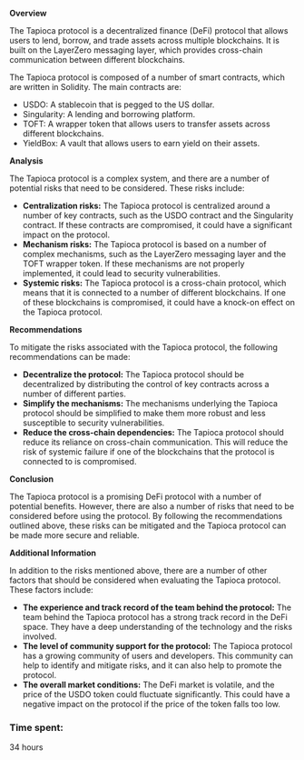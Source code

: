 **Overview**

The Tapioca protocol is a decentralized finance (DeFi) protocol that allows users to lend, borrow, and trade assets across multiple blockchains. It is built on the LayerZero messaging layer, which provides cross-chain communication between different blockchains.

The Tapioca protocol is composed of a number of smart contracts, which are written in Solidity. The main contracts are:

* USDO: A stablecoin that is pegged to the US dollar.
* Singularity: A lending and borrowing platform.
* TOFT: A wrapper token that allows users to transfer assets across different blockchains.
* YieldBox: A vault that allows users to earn yield on their assets.

**Analysis**

The Tapioca protocol is a complex system, and there are a number of potential risks that need to be considered. These risks include:

* **Centralization risks:** The Tapioca protocol is centralized around a number of key contracts, such as the USDO contract and the Singularity contract. If these contracts are compromised, it could have a significant impact on the protocol.
* **Mechanism risks:** The Tapioca protocol is based on a number of complex mechanisms, such as the LayerZero messaging layer and the TOFT wrapper token. If these mechanisms are not properly implemented, it could lead to security vulnerabilities.
* **Systemic risks:** The Tapioca protocol is a cross-chain protocol, which means that it is connected to a number of different blockchains. If one of these blockchains is compromised, it could have a knock-on effect on the Tapioca protocol.

**Recommendations**

To mitigate the risks associated with the Tapioca protocol, the following recommendations can be made:

* **Decentralize the protocol:** The Tapioca protocol should be decentralized by distributing the control of key contracts across a number of different parties.
* **Simplify the mechanisms:** The mechanisms underlying the Tapioca protocol should be simplified to make them more robust and less susceptible to security vulnerabilities.
* **Reduce the cross-chain dependencies:** The Tapioca protocol should reduce its reliance on cross-chain communication. This will reduce the risk of systemic failure if one of the blockchains that the protocol is connected to is compromised.

**Conclusion**

The Tapioca protocol is a promising DeFi protocol with a number of potential benefits. However, there are also a number of risks that need to be considered before using the protocol. By following the recommendations outlined above, these risks can be mitigated and the Tapioca protocol can be made more secure and reliable.

**Additional Information**

In addition to the risks mentioned above, there are a number of other factors that should be considered when evaluating the Tapioca protocol. These factors include:

* **The experience and track record of the team behind the protocol:** The team behind the Tapioca protocol has a strong track record in the DeFi space. They have a deep understanding of the technology and the risks involved.
* **The level of community support for the protocol:** The Tapioca protocol has a growing community of users and developers. This community can help to identify and mitigate risks, and it can also help to promote the protocol.
* **The overall market conditions:** The DeFi market is volatile, and the price of the USDO token could fluctuate significantly. This could have a negative impact on the protocol if the price of the token falls too low.

### Time spent:
34 hours